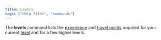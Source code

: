 ```yaml
---
title: Levels
tags: ["Help files", "Commands"]
---
```

The **levels** command lists the [experience](experience "wikilink") and
[travel points](travel_points "wikilink") required for your current
[level](level "wikilink") and for a few higher levels.
 